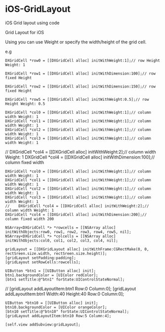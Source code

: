 # iOS-GridLayout
iOS Grid layout using code

Grid Layout for iOS

Using
you can use Weight or specify the width/height of the grid cell.

e.g
    
    DXGridCell *row0 = [[DXGridCell alloc] initWithWeight:1];// row Height Weight: 1
    
    DXGridCell *row1 = [[DXGridCell alloc] initWithDimension:100];// row fixed Height
    
    DXGridCell *row2 = [[DXGridCell alloc] initWithDimension:150];// row fixed Height
    
    DXGridCell *row5 = [[DXGridCell alloc] initWithWeight:0.5];// row Height Weight: 0.5

    DXGridCell *col0 = [[DXGridCell alloc] initWithWeight:1];// column width Weight: 1
    DXGridCell *col1 = [[DXGridCell alloc] initWithWeight:1];// column width Weight: 1
    DXGridCell *col2 = [[DXGridCell alloc] initWithWeight:1];// column width Weight: 1
    DXGridCell *col3 = [[DXGridCell alloc] initWithWeight:1];// column width Weight: 1
//    DXGridCell *col4 = [[DXGridCell alloc] initWithWeight:2];// column width Weight: 1
    DXGridCell *col4 = [[DXGridCell alloc] initWithDimension:100];// column fixed width
    
    DXGridCell *col0 = [[DXGridCell alloc] initWithWeight:1];// column width Weight: 1
    DXGridCell *col1 = [[DXGridCell alloc] initWithWeight:1];// column width Weight: 1
    DXGridCell *col2 = [[DXGridCell alloc] initWithWeight:1];// column width Weight: 1
    DXGridCell *col3 = [[DXGridCell alloc] initWithWeight:1];// column width Weight: 1
    //    DXGridCell *col4 = [[DXGridCell alloc] initWithWeight:2];// column width Weight: 1
    DXGridCell *col4 = [[DXGridCell alloc] initWithDimension:200];// column fixed width 200
    
    NSArray<DXGridCell *> *rowcells = [[NSArray alloc] initWithObjects:row0, row1, row2, row3, row4, row5, nil];
    NSArray<DXGridCell *> *colcells = [[NSArray alloc] initWithObjects:col0, col1, col2, col3, col4, nil];
    
    gridLayout = [[DXGridLayout alloc] initWithFrame:CGRectMake(0, 0, rectSreen.size.width, rectSreen.size.height)];
    [gridLayout setPadding:padding];
    [gridLayout setRowCells:rowcells];
    
    UIButton *btn1 = [[UIButton alloc] init];
    btn1.backgroundColor = [UIColor redColor];
    [btn1 setTitle:@"btn1" forState:UIControlStateNormal];
//    [gridLayout addLayoutItem:btn1 Row:0 Column:0];
    [gridLayout addLayoutItem:btn1 Width:40 Height:40 Row:0 Column:0];
    
    UIButton *btn10 = [[UIButton alloc] init];
    btn10.backgroundColor = [UIColor orangeColor];
    [btn10 setTitle:@"btn10" forState:UIControlStateNormal];
    [gridLayout addLayoutItem:btn10 Row:5 Column:4];
    
    [self.view addSubview:gridLayout];

